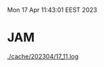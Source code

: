 Mon 17 Apr 11:43:01 EEST 2023
# JAM
<a href='./cache/202304/17_11.log'>./cache/202304/17_11.log</a>
